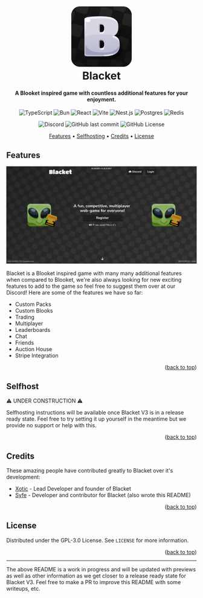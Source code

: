 <!-- Cover -->
<h1 id="top" align="center">
	<a href="https://blacket.org">
		<img src="./assets/logo.png" alt="Logo" width="160" height="160">
	</a>
	<br>
	Blacket
	<br>
</h1>

<h4 align="center">A Blooket inspired game with countless additional features for your enjoyment.</h4>

<!-- Badges -->
<p align="center">
	<img alt="TypeScript" src="https://img.shields.io/badge/TypeScript-3178C6?logo=typescript&logoColor=fff">
	<img alt="Bun" src="https://img.shields.io/badge/Bun-000?logo=bun&logoColor=fff">
	<img alt="React" src="https://img.shields.io/badge/React-%2320232a.svg?logo=react&logoColor=%2361DAFB">
	<img alt="Vite" src="https://img.shields.io/badge/Vite-646CFF?logo=vite&logoColor=fff">
	<img alt="Nest.js" src="https://img.shields.io/badge/Nest.js-%23E0234E.svg?logo=nestjs&logoColor=white">
	<img alt="Postgres" src="https://img.shields.io/badge/Postgres-%23316192.svg?logo=postgresql&logoColor=white">
	<img alt="Redis" src="https://img.shields.io/badge/Redis-%23DD0031.svg?logo=redis&logoColor=white">
</p>
<p align="center">
	<img alt="Discord" src="https://img.shields.io/discord/1015037282551615518?link=https%3A%2F%2Fdiscord.gg%2F5setU8ye6j&label=discord">
	<img alt="GitHub last commit" src="https://img.shields.io/github/last-commit/blacketps/blacket">
	<img alt="GitHub License" src="https://img.shields.io/github/license/blacketps/blacket">
</p>

<!-- Navigation -->
<p align="center">
	<a href="#features">Features</a> •
    <a href="#selfhost">Selfhosting</a> •
    <a href="#credits">Credits</a> •
	<a href="#license">License</a>
</p>

## Features

![Blacket](./assets/preview.png)

Blacket is a Blooket inspired game with many many additional features when compared to Blooket, we're also always looking for new exciting features to add to the game so feel free to suggest them over at our Discord! Here are some of the features we have so far:

<!-- TODO: redo this and make it not just a bullet point list, add some info on each feature and images -->
- Custom Packs
- Custom Blooks
- Trading<!-- - Quests -->
- Multiplayer
- Leaderboards
- Chat
- Friends
- Auction House
- Stripe Integration

<p align="right">(<a href="#top">back to top</a>)</p>

## Selfhost

⚠️ UNDER CONSTRUCTION ⚠️

Selfhosting instructions will be available once Blacket V3 is in a release ready state. Feel free to try setting it up yourself in the meantime but we provide no support or help with this.

<p align="right">(<a href="#top">back to top</a>)</p>

## Credits

These amazing people have contributed greatly to Blacket over it's development:
- [Xotic](https://github.com/xoticts) - Lead Developer and founder of Blacket
- [Syfe](https://github.com/ItsSyfe) - Developer and contributor for Blacket (also wrote this README)

<p align="right">(<a href="#top">back to top</a>)</p>

## License

Distributed under the GPL-3.0 License. See `LICENSE` for more information.

<p align="right">(<a href="#top">back to top</a>)</p>

---

The above README is a work in progress and will be updated with previews as well as other information as we get closer to a release ready state for Blacket V3. Feel free to make a PR to improve this README with some writeups, etc.
